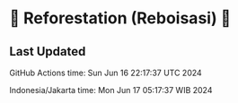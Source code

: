 
# 🌳 Reforestation (Reboisasi) 🌲

## Last Updated

GitHub Actions time: Sun Jun 16 22:17:37 UTC 2024

Indonesia/Jakarta time: Mon Jun 17 05:17:37 WIB 2024
